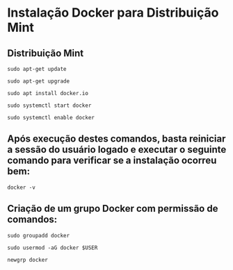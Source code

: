 # **Instalação Docker para Distribuição Mint**

## **Distribuição Mint**

~~~mint
sudo apt-get update
~~~

~~~mint
sudo apt-get upgrade
~~~

~~~mint
sudo apt install docker.io
~~~

~~~mint
sudo systemctl start docker
~~~

~~~mint
sudo systemctl enable docker
~~~

## Após execução destes comandos, basta reiniciar a sessão do usuário logado e executar o seguinte comando para verificar se a instalação ocorreu bem:

~~~mint
docker -v
~~~

## Criação de um grupo Docker com permissão de comandos:

~~~mint
sudo groupadd docker
~~~

~~~mint
sudo usermod -aG docker $USER
~~~

~~~mint
newgrp docker
~~~